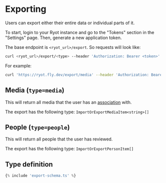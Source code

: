# Exporting

Users can export either their entire data or individual parts of it.

To start, login to your Ryot instance and go to the "Tokens" section in the
"Settings" page. Then, generate a new application token.

The base endpoint is `<ryot_url>/export`. So requests will look like:

```bash
curl <ryot_url>/export/<type> --header 'Authorization: Bearer <token>'
```

For example:

```bash
curl 'https://ryot.fly.dev/export/media' --header 'Authorization: Bearer 0ab88f6b-768a-4d65-885b-502016b634e0'
```

## Media (`type=media`)

This will return all media that the user has an
[association](https://github.com/IgnisDa/ryot/blob/e17bab9109d4737d7a7348780cc33dc73f1a59ce/apps/backend/src/migrator/m20230417_create_user.rs#L11-L17) with.

The export has the following type: `ImportOrExportMediaItem<string>[]`

## People (`type=people`)

This will return all people that the user has reviewed.

The export has the following type: `ImportOrExportPersonItem[]`

## Type definition

```ts
{% include 'export-schema.ts' %}
```
